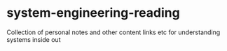 # system-engineering-reading
Collection of personal notes and other content links etc for understanding systems inside out
